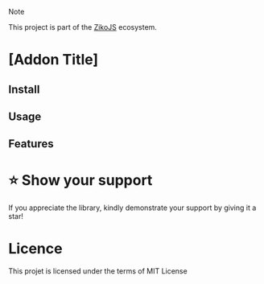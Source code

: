 > [!NOTE]  
> This project is part of the [ZikoJS](https://github.com/zakarialaoui10/ziko.js) ecosystem.
 
# [Addon Title] 

<!-- Overview Or Description-->

## Install

## Usage

## Features

# ⭐️ Show your support

If you appreciate the library, kindly demonstrate your support by giving it a star!<br>

<!--## Financial support-->

# Licence
This projet is licensed under the terms of MIT License
